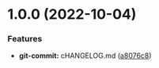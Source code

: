 # 1.0.0 (2022-10-04)

### Features

-   **git-commit:** cHANGELOG.md ([a8076c8](https://github.com/huyonger/blog/commit/a8076c8531806af4931d72465038186c43009f56))
